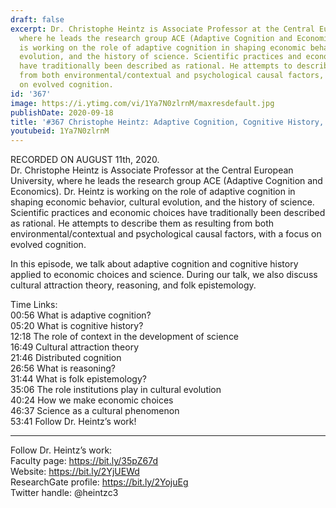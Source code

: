 ```yaml
---
draft: false
excerpt: Dr. Christophe Heintz is Associate Professor at the Central European University,
  where he leads the research group ACE (Adaptive Cognition and Economics). Dr. Heintz
  is working on the role of adaptive cognition in shaping economic behavior, cultural
  evolution, and the history of science. Scientific practices and economic choices
  have traditionally been described as rational. He attempts to describe them as resulting
  from both environmental/contextual and psychological causal factors, with a focus
  on evolved cognition.
id: '367'
image: https://i.ytimg.com/vi/1Ya7N0zlrnM/maxresdefault.jpg
publishDate: 2020-09-18
title: '#367 Christophe Heintz: Adaptive Cognition, Cognitive History, and Science'
youtubeid: 1Ya7N0zlrnM
---
```

<div class="timelinks">

RECORDED ON AUGUST 11th, 2020.  
Dr. Christophe Heintz is Associate Professor at the Central European University, where he leads the research group ACE (Adaptive Cognition and Economics). Dr. Heintz is working on the role of adaptive cognition in shaping economic behavior, cultural evolution, and the history of science. Scientific practices and economic choices have traditionally been described as rational. He attempts to describe them as resulting from both environmental/contextual and psychological causal factors, with a focus on evolved cognition.

In this episode, we talk about adaptive cognition and cognitive history applied to economic choices and science. During our talk, we also discuss cultural attraction theory, reasoning, and folk epistemology.

Time Links:  
<time>00:56</time> What is adaptive cognition?  
<time>05:20</time> What is cognitive history?  
<time>12:18</time> The role of context in the development of science  
<time>16:49</time> Cultural attraction theory  
<time>21:46</time> Distributed cognition  
<time>26:56</time> What is reasoning?  
<time>31:44</time> What is folk epistemology?  
<time>35:06</time> The role institutions play in cultural evolution  
<time>40:24</time> How we make economic choices  
<time>46:37</time> Science as a cultural phenomenon  
<time>53:41</time> Follow Dr. Heintz’s work!

---

Follow Dr. Heintz’s work:  
Faculty page: https://bit.ly/35pZ67d  
Website: https://bit.ly/2YjUEWd  
ResearchGate profile: https://bit.ly/2YojuEg  
Twitter handle: @heintzc3
</div>

